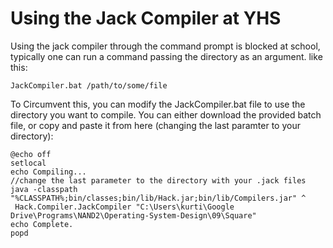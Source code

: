 # Using the Jack Compiler at YHS
 Using the jack compiler through the command prompt is blocked at school, typically one can run a command passing the directory as an argument. like this:

    JackCompiler.bat /path/to/some/file

 To Circumvent this, you can modify the JackCompiler.bat file to use the directory you want to compile. You can either download the provided batch file, or copy and paste it from here (changing the last paramter to your directory):

    @echo off
    setlocal
    echo Compiling...
    //change the last parameter to the directory with your .jack files
    java -classpath "%CLASSPATH%;bin/classes;bin/lib/Hack.jar;bin/lib/Compilers.jar" ^
     Hack.Compiler.JackCompiler "C:\Users\kurti\Google Drive\Programs\NAND2\Operating-System-Design\09\Square"
    echo Complete.
    popd

